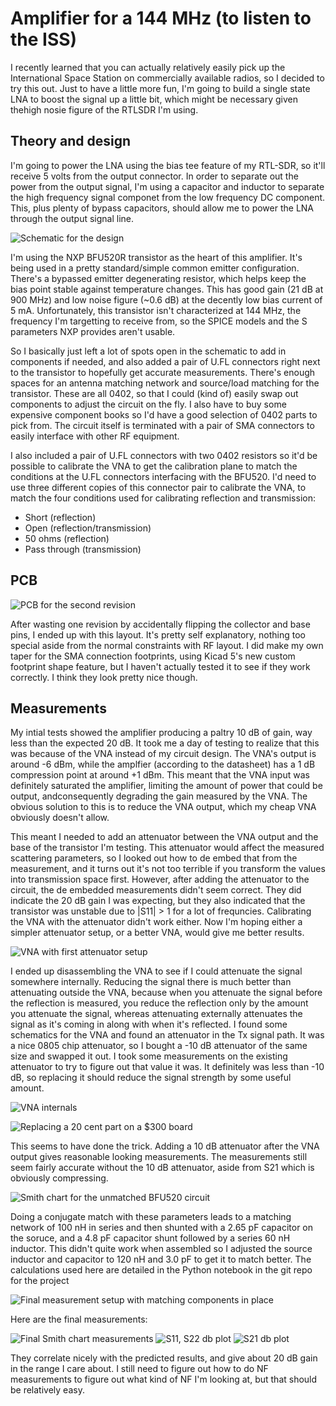 # Amplifier for a 144 MHz (to listen to the ISS)
I recently learned that you can actually relatively easily pick up the International Space Station on commercially available radios, so I decided to try this out.
Just to have a little more fun, I'm going to build a single state LNA to boost the signal up a little bit, which might be necessary given thehigh nosie figure of the RTLSDR I'm using.

## Theory and design
I'm going to power the LNA using the bias tee feature of my RTL-SDR, so it'll receive 5 volts from the output connector.
In order to separate out the power from the output signal, I'm using a capacitor and inductor to separate the high frequency signal componet from the low frequency DC component.
This, plus plenty of bypass capacitors, should allow me to power the LNA through the output signal line.

![Schematic for the design](./schematic.png)

I'm using the NXP BFU520R transistor as the heart of this amplifier.
It's being used in a pretty standard/simple common emitter configuration.
There's a bypassed emitter degenerating resistor, which helps keep the bias point stable against temperature changes.
This has good gain (21 dB at 900 MHz) and low noise figure (~0.6 dB) at the decently low bias current of 5 mA.
Unfortunately, this transistor isn't characterized at 144 MHz, the frequency I'm targetting to receive from, so the SPICE models and the S parameters NXP provides aren't usable.

So I basically just left a lot of spots open in the schematic to add in components if needed, and also added a pair 
of U.FL connectors right next to the transistor to hopefully get accurate measurements.
There's enough spaces for an antenna matching network and source/load matching for the transistor.
These are all 0402, so that I could (kind of) easily swap out components to adjust the circuit on the fly.
I also have to buy some expensive component books so I'd have a good selection of 0402 parts to pick from.
The circuit itself is terminated with a pair of SMA connectors to easily interface with other RF equipment.

I also included a pair of U.FL connectors with two 0402 resistors so it'd be possible to calibrate the VNA to get the calibration plane to match the conditions at the U.FL connectors interfacing with the BFU520.
I'd need to use three different copies of this connector pair to calibrate the VNA, to match the four conditions used for calibrating reflection and transmission:
 - Short (reflection)
 - Open (reflection/transmission)
 - 50 ohms (reflection)
 - Pass through (transmission)

## PCB

![PCB for the second revision](./pcb3d.png)

After wasting one revision by accidentally flipping the collector and base pins, I ended up with this layout.
It's pretty self explanatory, nothing too special aside from the normal constraints with RF layout.
I did make my own taper for the SMA connection footprints, using Kicad 5's new custom footprint shape feature, but I haven't actually tested it to see if they work correctly.
I think they look pretty nice though.

## Measurements
My intial tests showed the amplifier producing a paltry 10 dB of gain, way less than the expected 20 dB.
It took me a day of testing to realize that this was because of the VNA instead of my circuit design.
The VNA's output is around -6 dBm, while the amplfier (according to the datasheet) has a 1 dB compression point at around +1 dBm.
This meant that the VNA input was definitely saturated the amplifier, limiting the amount of power that could be output, andconsequently degrading the gain measured by the VNA.
The obvious solution to this is to reduce the VNA output, which my cheap VNA obviously doesn't allow.

This meant I needed to add an attenuator between the VNA output and the base of the transistor I'm testing.
This attenuator would affect the measured scattering parameters, so I looked out how to de embed that from the measurement, and 
it turns out it's not too terrible if you transform the values into transmission space first.
However, after adding the attenuator to the circuit, the de embedded measurements didn't seem correct.
They did indicate the 20 dB gain I was expecting, but they also indicated that the transistor was unstable due to |S11| > 1 for a lot of frequncies.
Calibrating the VNA with the attenuator didn't work either.
Now I'm hoping either a simpler attenuator setup, or a better VNA, would give me better results.

![VNA with first attenuator setup](./vnawithuflterminator.jpg)

I ended up disassembling the VNA to see if I could attenuate the signal somewhere internally.
Reducing the signal there is much better than attenuating outside the VNA,
because when you attenuate the signal before the reflection is measured, you reduce the reflection only by the amount you attenuate the signal,
whereas attenuating externally attenuates the signal as it's coming in along with when it's reflected.
I found some schematics for the VNA and found an attenuator in the Tx signal path.
It was a nice 0805 chip attenuator, so I bought a -10 dB attenuator of the same size and swapped it out.
I took some measurements on the existing attenuator to try to figure out that value it was.
It definitely was less than -10 dB, so replacing it should reduce the signal strength by some useful amount.

![VNA internals](./vnapcb.jpg)

![Replacing a 20 cent part on a $300 board](./vna_rework.jpg)

This seems to have done the trick.
Adding a 10 dB attenuator after the VNA output gives reasonable looking measurements.
The measurements still seem fairly accurate without the 10 dB attenuator, aside from S21 which is obviously compressing.

![Smith chart for the unmatched BFU520 circuit](./smith_unmatched.png)

Doing a conjugate match with these parameters leads to a matching network of 100 nH in series and then shunted with a 2.65 pF capacitor on the soruce,
and a 4.8 pF capacitor shunt followed by a series 60 nH inductor.
This didn't quite work when assembled so I adjusted the source inductor and capacitor to 120 nH and 3.0 pF to get it to match better.
The calculations used here are detailed in the Python notebook in the git repo for the project

![Final measurement setup with matching components in place](./matching_measurement.jpg)

Here are the final measurements:

![Final Smith chart measurements](./smith_matched.png)
![S11, S22 db plot](./db_matched_s11_s22.png)
![S21 db plot](./db_matched_s21.png)

They correlate nicely with the predicted results, and give about 20 dB gain in the range I care about.
I still need to figure out how to do NF measurements to figure out what kind of NF I'm looking at, but that should be relatively easy.
